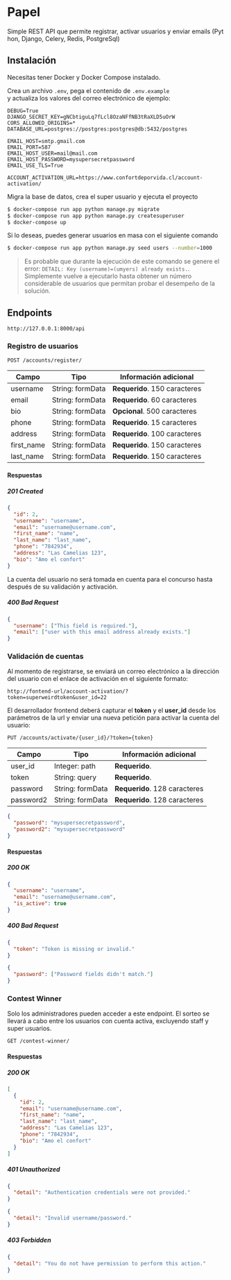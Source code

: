 # Papel

Simple REST API que permite registrar, activar usuarios y enviar emails (Python, Django, Celery, Redis, PostgreSql)

## Instalación

Necesitas tener Docker y Docker Compose instalado.

Crea un archivo `.env`, pega el contenido de `.env.example` y actualiza los valores del correo electrónico de ejemplo:

```text
DEBUG=True
DJANGO_SECRET_KEY=gNCbtiguLq7fLcl8OzaNFfNB3tRaXLD5uOrW
CORS_ALLOWED_ORIGINS=*
DATABASE_URL=postgres://postgres:postgres@db:5432/postgres

EMAIL_HOST=smtp.gmail.com
EMAIL_PORT=587
EMAIL_HOST_USER=mail@mail.com
EMAIL_HOST_PASSWORD=mysupersecretpassword
EMAIL_USE_TLS=True

ACCOUNT_ACTIVATION_URL=https://www.confortdeporvida.cl/account-activation/
```

Migra la base de datos, crea el super usuario y ejecuta el proyecto

```bash
$ docker-compose run app python manage.py migrate
$ docker-compose run app python manage.py createsuperuser
$ docker-compose up
```

Si lo deseas, puedes generar usuarios en masa con el siguiente comando

```bash
$ docker-compose run app python manage.py seed users --number=1000
```

> Es probable que durante la ejecución de este comando se genere el error: `DETAIL: Key (username)=(umyers) already exists.`. Simplemente vuelve a ejecutarlo hasta obtener un número considerable de usuarios que permitan probar el desempeño de la solución.

## Endpoints

```
http://127.0.0.1:8000/api
```

### Registro de usuarios

```
POST /accounts/register/
```

| Campo      | Tipo             | Información adicional         |
| ---------- | ---------------- | ----------------------------- |
| username   | String: formData | **Requerido**. 150 caracteres |
| email      | String: formData | **Requerido**. 60 caracteres  |
| bio        | String: formData | **Opcional**. 500 caracteres  |
| phone      | String: formData | **Requerido**. 15 caracteres  |
| address    | String: formData | **Requerido**. 100 caracteres |
| first_name | String: formData | **Requerido**. 150 caracteres |
| last_name  | String: formData | **Requerido**. 150 caracteres |

#### Respuestas

##### 201 Created

```json
{
  "id": 2,
  "username": "username",
  "email": "username@username.com",
  "first_name": "name",
  "last_name": "last_name",
  "phone": "7842934",
  "address": "Las Camelias 123",
  "bio": "Amo el confort"
}
```

La cuenta del usuario no será tomada en cuenta para el concurso hasta después de su validación y activación.

##### 400 Bad Request

```json
{
  "username": ["This field is required."],
  "email": ["user with this email address already exists."]
}
```

### Validación de cuentas

Al momento de registrarse, se enviará un correo electrónico a la dirección del usuario con el enlace de activación en el siguiente formato:

```
http://fontend-url/account-activation/?token=superweirdtoken&user_id=22
```

El desarrollador frontend deberá capturar el **token** y el **user_id** desde los parámetros de la url y enviar una nueva petición para activar la cuenta del usuario:

```
PUT /accounts/activate/{user_id}/?token={token}
```

| Campo     | Tipo             | Información adicional         |
| --------- | ---------------- | ----------------------------- |
| user_id   | Integer: path    | **Requerido**.                |
| token     | String: query    | **Requerido**.                |
| password  | String: formData | **Requerido**. 128 caracteres |
| password2 | String: formData | **Requerido**. 128 caracteres |

```json
{
  "password": "mysupersecretpassword",
  "password2": "mysupersecretpassword"
}
```

#### Respuestas

##### 200 OK

```json
{
  "username": "username",
  "email": "username@username.com",
  "is_active": true
}
```

##### 400 Bad Request

```json
{
  "token": "Token is missing or invalid."
}
```

```json
{
  "password": ["Password fields didn't match."]
}
```

### Contest Winner

Solo los administradores pueden acceder a este endpoint. El sorteo se llevará a cabo entre los usuarios con cuenta activa, excluyendo staff y super usuarios.

```
GET /contest-winner/
```

#### Respuestas

##### 200 OK

```json
[
  {
    "id": 2,
    "email": "username@username.com",
    "first_name": "name",
    "last_name": "last_name",
    "address": "Las Camelias 123",
    "phone": "7842934",
    "bio": "Amo el confort"
  }
]
```

##### 401 Unauthorized

```json
{
  "detail": "Authentication credentials were not provided."
}
```

```json
{
  "detail": "Invalid username/password."
}
```

##### 403 Forbidden

```json
{
  "detail": "You do not have permission to perform this action."
}
```
